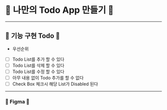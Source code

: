 # 💓 나만의 Todo App 만들기 💓
- - -
## 📘 기능 구현 Todo 📘
* 우선순위
* [ ] Todo List를 추가 할 수 있다
* [ ] Todo List를 삭제 할 수 있다
* [ ] Todo List를 수정 할 수 있다
* [ ] 아무 내용 없이 Todo 추가를 할 수 없다
* [ ] Check Box 체크시 해당 List가 Disabled 된다
- - -
### 🦄 Figma 🦄